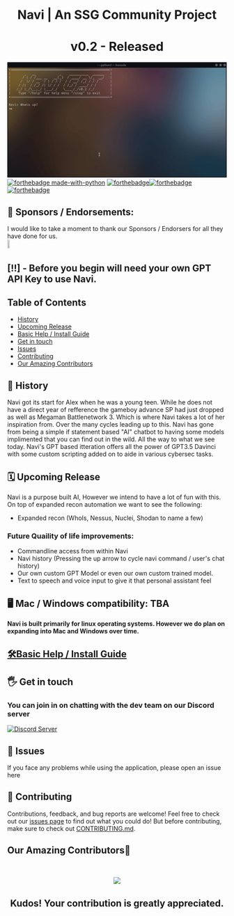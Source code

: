 <div align="center">
  <h1> Navi | An SSG Community Project </h1>
  <h1>v0.2 - Released</h1>
</div>  

![navi demo](/demo/NaviDemo.gif)    
[![forthebadge made-with-python](http://ForTheBadge.com/images/badges/made-with-python.svg)](https://www.python.org/)
[![forthebadge](https://forthebadge.com/images/badges/built-with-love.svg)](https://forthebadge.com)[![forthebadge](https://forthebadge.com/images/badges/powered-by-black-magic.svg)](https://forthebadge.com) [![forthebadge](https://forthebadge.com/images/badges/open-source.svg)](https://forthebadge.com)  

## 🤝 Sponsors / Endorsements:   
I would like to take a moment to thank our Sponsors / Endorsers for all they have done for us.   
<img src="https://user-images.githubusercontent.com/89718570/234070674-51080b9a-be10-476f-9bbf-3e1e2a6cca9e.png" width="10%" height="10%">  

## [!!] - Before you begin will need your own GPT API Key to use Navi.

 ## Table of Contents
  - [History](#-history)
  - [Upcoming Release](#%EF%B8%8F-upcoming-release)
  - [Basic Help / Install Guide](#%EF%B8%8Fbasic-help)
  - [Get in touch](#%EF%B8%8F-get-in-touch)
  - [Issues](#-issues)
  - [Contributing](#-contributing)
  - [Our Amazing Contributors](#our-amazing-contributors)
  
## 📖 History
Navi got its start for Alex when he was a young teen. While he does not have a direct year of refference the gameboy advance SP had just dropped as well as Megaman Battlenetwork 3. Which is where Navi takes a lot of her inspiration from. Over the many cycles leading up to this. Navi has gone from being a simple if statement based "AI" chatbot to having some models implimented that you can find out in the wild. All the way to what we see today. Navi's GPT based itteration offers all the power of GPT3.5 Davinci with some custom scripting added on to aide in various cybersec tasks.  

## 🗓️ Upcoming Release  
Navi is a purpose built AI, However we intend to have a lot of fun with this. On top of expanded recon automation we want to see the following: 
- Expanded recon (WhoIs, Nessus, Nuclei, Shodan to name a few)

### Future Quaility of life improvements:
- Commandline access from within Navi
- Navi history (Pressing the up arrow to cycle navi command / user's chat history)  
- Our own custom GPT Model or even our own custom trained model.
- Text to speech and voice input to give it that personal assistant feel

## 🖥️ Mac / Windows compatibility: TBA  
**Navi is built primarily for linux operating systems. However we do plan on expanding into Mac and Windows over time.**

## [🛠️Basic Help / Install Guide](https://github.com/SSGorg/Navi/wiki/)

## 🖐️ Get in touch
### You can join in on chatting with the dev team on our Discord server
  <a href="https://discord.gg/ecrBC9wnma"><img src="https://discordapp.com/api/guilds/879757204620726362/widget.png?style=banner3" alt="Discord Server"></a>
  
## 🔧 Issues
If you face any problems while using the application, please open an issue here
  
## 🤝 Contributing

Contributions, feedback, and bug reports are welcome! Feel free to check out our [issues page](https://github.com/SSGorg/Navi/issues) to find out what you could do! But before contributing, make sure to check out [CONTRIBUTING.md](./CONTRIBUTING.md).  

## Our Amazing Contributors🌟

<br>
<a href="https://github.com/SSGorg/Navi/graphs/contributors">
<p align="center">
  <img src="https://contrib.rocks/image?repo=SSGorg/Navi" />
  </p>
</a>

<div align="center">
  <h2 align="center">Kudos! Your contribution is greatly appreciated.<h2>
</div>
